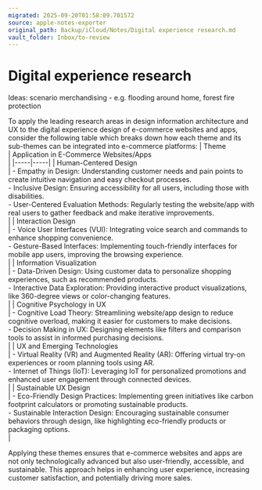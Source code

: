 ```yaml
---
migrated: 2025-09-20T01:58:09.701572
source: apple-notes-exporter
original_path: Backup/iCloud/Notes/Digital experience research.md
vault_folder: Inbox/to-review
---
```

# Digital experience research 

Ideas: scenario merchandising - e.g. flooding around home, forest fire protection 

To apply the leading research areas in design information architecture and UX to the digital experience design of e-commerce websites and apps, consider the following table which breaks down how each theme and its sub-themes can be integrated into e-commerce platforms:
|  Theme<br/> | Application in E-Commerce Websites/Apps<br/> |
|-----|-----|
|  Human-Centered Design<br/> | - Empathy in Design: Understanding customer needs and pain points to create intuitive navigation and easy checkout processes.<br>- Inclusive Design: Ensuring accessibility for all users, including those with disabilities.<br>- User-Centered Evaluation Methods: Regularly testing the website/app with real users to gather feedback and make iterative improvements.<br/> |
|  Interaction Design<br/> | - Voice User Interfaces (VUI): Integrating voice search and commands to enhance shopping convenience.<br>- Gesture-Based Interfaces: Implementing touch-friendly interfaces for mobile app users, improving the browsing experience.<br/> |
|  Information Visualization<br/> | - Data-Driven Design: Using customer data to personalize shopping experiences, such as recommended products.<br>- Interactive Data Exploration: Providing interactive product visualizations, like 360-degree views or color-changing features.<br/> |
|  Cognitive Psychology in UX<br/> | - Cognitive Load Theory: Streamlining website/app design to reduce cognitive overload, making it easier for customers to make decisions.<br>- Decision Making in UX: Designing elements like filters and comparison tools to assist in informed purchasing decisions.<br/> |
|  UX and Emerging Technologies<br/> | - Virtual Reality (VR) and Augmented Reality (AR): Offering virtual try-on experiences or room planning tools using AR.<br>- Internet of Things (IoT): Leveraging IoT for personalized promotions and enhanced user engagement through connected devices.<br/> |
|  Sustainable UX Design<br/> | - Eco-Friendly Design Practices: Implementing green initiatives like carbon footprint calculators or promoting sustainable products.<br>- Sustainable Interaction Design: Encouraging sustainable consumer behaviors through design, like highlighting eco-friendly products or packaging options.<br/> |

Applying these themes ensures that e-commerce websites and apps are not only technologically advanced but also user-friendly, accessible, and sustainable. This approach helps in enhancing user experience, increasing customer satisfaction, and potentially driving more sales.
